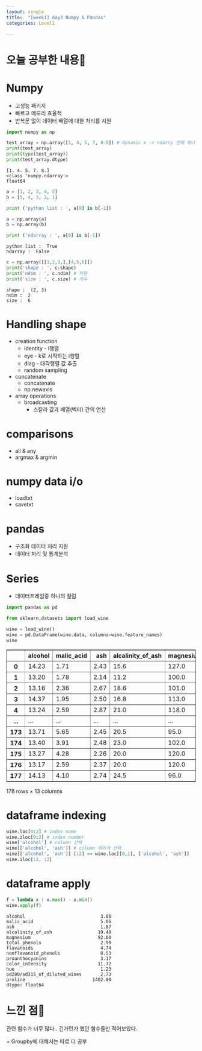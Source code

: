 ```yaml
---
layout: single
title:  "[week1] day3 Numpy & Pandas"
categories: Level1

---
```


# 오늘 공부한 내용📝

# Numpy

- 고성능 패키지
- 빠르고 메모리 효율적
- 반복문 없이 데이터 배열에 대한 처리를 지원

```python
import numpy as np

test_array = np.array([1, 4, 5, 7, 8.0]) # dynamic x -> ndarry 안에 하나의 타입만
print(test_array)
print(type(test_array))
print(test_array.dtype)
```

    [1. 4. 5. 7. 8.]
    <class 'numpy.ndarray'>
    float64

```python
a = [1, 2, 3, 4, 5]
b = [5, 4, 3, 2, 1]

print ('python list : ', a[0] is b[-1])

a = np.array(a)
b = np.array(b)

print ('ndarray : ', a[0] is b[-1])
```

    python list :  True
    ndarray :  False

```python
c = np.array([[1,2,3,],[4,5,6]])
print('shape : ', c.shape)
print('ndim : ', c.ndim) # 차원
print('size : ', c.size) # 개수
```

    shape :  (2, 3)
    ndim :  2
    size :  6

# Handling shape

- creation function
  - identity - i행렬
  - eye - k로 시작하는 i행렬
  - diag - 대각행렬 값 추출
  - random sampling
- concatenate
  - concatenate
  - np.newaxis
- array operations
  - broadcasting
    - 스칼라 값과 배열(벡터) 간의 연산

# comparisons

- all & any
- argmax & argmin

# numpy data i/o

- loadtxt
- savetxt

# pandas

- 구조화 데이터 처리 지원
- 데이터 처리 및 통계분석

# Series

- 데이터프레임중 하나의 컬럼

```python
import pandas as pd
```

```python
from sklearn.datasets import load_wine

wine = load_wine()
wine = pd.DataFrame(wine.data, columns=wine.feature_names)
wine
```

<div>
<style scoped>
    .dataframe tbody tr th:only-of-type {
        vertical-align: middle;
    }

</style>

<table border="1" class="dataframe">
  <thead>
    <tr style="text-align: right;">
      <th></th>
      <th>alcohol</th>
      <th>malic_acid</th>
      <th>ash</th>
      <th>alcalinity_of_ash</th>
      <th>magnesium</th>
      <th>total_phenols</th>
      <th>flavanoids</th>
      <th>nonflavanoid_phenols</th>
      <th>proanthocyanins</th>
      <th>color_intensity</th>
      <th>hue</th>
      <th>od280/od315_of_diluted_wines</th>
      <th>proline</th>
    </tr>
  </thead>
  <tbody>
    <tr>
      <th>0</th>
      <td>14.23</td>
      <td>1.71</td>
      <td>2.43</td>
      <td>15.6</td>
      <td>127.0</td>
      <td>2.80</td>
      <td>3.06</td>
      <td>0.28</td>
      <td>2.29</td>
      <td>5.64</td>
      <td>1.04</td>
      <td>3.92</td>
      <td>1065.0</td>
    </tr>
    <tr>
      <th>1</th>
      <td>13.20</td>
      <td>1.78</td>
      <td>2.14</td>
      <td>11.2</td>
      <td>100.0</td>
      <td>2.65</td>
      <td>2.76</td>
      <td>0.26</td>
      <td>1.28</td>
      <td>4.38</td>
      <td>1.05</td>
      <td>3.40</td>
      <td>1050.0</td>
    </tr>
    <tr>
      <th>2</th>
      <td>13.16</td>
      <td>2.36</td>
      <td>2.67</td>
      <td>18.6</td>
      <td>101.0</td>
      <td>2.80</td>
      <td>3.24</td>
      <td>0.30</td>
      <td>2.81</td>
      <td>5.68</td>
      <td>1.03</td>
      <td>3.17</td>
      <td>1185.0</td>
    </tr>
    <tr>
      <th>3</th>
      <td>14.37</td>
      <td>1.95</td>
      <td>2.50</td>
      <td>16.8</td>
      <td>113.0</td>
      <td>3.85</td>
      <td>3.49</td>
      <td>0.24</td>
      <td>2.18</td>
      <td>7.80</td>
      <td>0.86</td>
      <td>3.45</td>
      <td>1480.0</td>
    </tr>
    <tr>
      <th>4</th>
      <td>13.24</td>
      <td>2.59</td>
      <td>2.87</td>
      <td>21.0</td>
      <td>118.0</td>
      <td>2.80</td>
      <td>2.69</td>
      <td>0.39</td>
      <td>1.82</td>
      <td>4.32</td>
      <td>1.04</td>
      <td>2.93</td>
      <td>735.0</td>
    </tr>
    <tr>
      <th>...</th>
      <td>...</td>
      <td>...</td>
      <td>...</td>
      <td>...</td>
      <td>...</td>
      <td>...</td>
      <td>...</td>
      <td>...</td>
      <td>...</td>
      <td>...</td>
      <td>...</td>
      <td>...</td>
      <td>...</td>
    </tr>
    <tr>
      <th>173</th>
      <td>13.71</td>
      <td>5.65</td>
      <td>2.45</td>
      <td>20.5</td>
      <td>95.0</td>
      <td>1.68</td>
      <td>0.61</td>
      <td>0.52</td>
      <td>1.06</td>
      <td>7.70</td>
      <td>0.64</td>
      <td>1.74</td>
      <td>740.0</td>
    </tr>
    <tr>
      <th>174</th>
      <td>13.40</td>
      <td>3.91</td>
      <td>2.48</td>
      <td>23.0</td>
      <td>102.0</td>
      <td>1.80</td>
      <td>0.75</td>
      <td>0.43</td>
      <td>1.41</td>
      <td>7.30</td>
      <td>0.70</td>
      <td>1.56</td>
      <td>750.0</td>
    </tr>
    <tr>
      <th>175</th>
      <td>13.27</td>
      <td>4.28</td>
      <td>2.26</td>
      <td>20.0</td>
      <td>120.0</td>
      <td>1.59</td>
      <td>0.69</td>
      <td>0.43</td>
      <td>1.35</td>
      <td>10.20</td>
      <td>0.59</td>
      <td>1.56</td>
      <td>835.0</td>
    </tr>
    <tr>
      <th>176</th>
      <td>13.17</td>
      <td>2.59</td>
      <td>2.37</td>
      <td>20.0</td>
      <td>120.0</td>
      <td>1.65</td>
      <td>0.68</td>
      <td>0.53</td>
      <td>1.46</td>
      <td>9.30</td>
      <td>0.60</td>
      <td>1.62</td>
      <td>840.0</td>
    </tr>
    <tr>
      <th>177</th>
      <td>14.13</td>
      <td>4.10</td>
      <td>2.74</td>
      <td>24.5</td>
      <td>96.0</td>
      <td>2.05</td>
      <td>0.76</td>
      <td>0.56</td>
      <td>1.35</td>
      <td>9.20</td>
      <td>0.61</td>
      <td>1.60</td>
      <td>560.0</td>
    </tr>
  </tbody>
</table>
<p>178 rows × 13 columns</p>
</div>

# dataframe indexing

```python
wine.loc[0:2] # index name
wine.iloc[0:2] # index number
wine['alcohol'] # column 선택
wine[['alcohol', 'ash']] # column 여러개 선택
wine[['alcohol', 'ash']] [:2] == wine.loc[[0,1], ['alcohol', 'ash']]
wine.iloc[:2, :2]
```

# dataframe apply

```python
f = lambda x : x.max() - x.min()
wine.apply(f)
```

    alcohol                            3.80
    malic_acid                         5.06
    ash                                1.87
    alcalinity_of_ash                 19.40
    magnesium                         92.00
    total_phenols                      2.90
    flavanoids                         4.74
    nonflavanoid_phenols               0.53
    proanthocyanins                    3.17
    color_intensity                   11.72
    hue                                1.23
    od280/od315_of_diluted_wines       2.73
    proline                         1402.00
    dtype: float64

# 느낀 점🤔

관련 함수가 너무 많다.. 긴가민가 했던 함수들만 적어보았다. 

\+ Groupby에 대해서는 따로 더 공부
